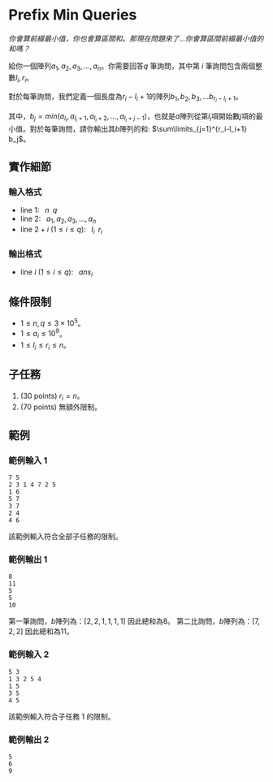 # Prefix Min Queries
*你會算前綴最小值，你也會算區間和。那現在問題來了...你會算區間前綴最小值的和嗎？*

給你一個陣列$a_1, a_2, a_3, ...,a_n$。你需要回答$q$ 筆詢問，其中第 $i$ 筆詢問包含兩個整數$l_i, r_i$。

對於每筆詢問，我們定義一個長度為$r_i-l_i+1$的陣列$b_1,b_2,b_3,...b_{r_i-l_i+1}$。

其中，$b_j = min(a_{l_i},a_{l_i+1},a_{l_i+2},...,a_{l_i+j-1})$，也就是$a$陣列從第$l_i$項開始數$j$項的最小值。對於每筆詢問，請你輸出其$b$陣列的和: $\sum\limits_{j=1}^{r_i-l_i+1} b_j$。

## 實作細節

### 輸入格式

* line $1$: $\;\;n\;\;q$
* line $2$: $\;\;a_1,a_2,a_3,...,a_n$
* line $2+i$ ($1 \le i \le q$): $\;\;l_i \;\;r_i$

### 輸出格式

* line $i$ ($1 \le i \le q$): $\;\;ans_i$

## 條件限制

- $1 \le n,q \le 3\times 10^5$。
- $1 \leq a_i \leq 10^9$。
- $1 \leq l_i \leq r_i \leq n$。

## 子任務

1. (30 points) $r_i = n$。
2. (70 points) 無額外限制。

## 範例

### 範例輸入 1

```
7 5
2 3 1 4 7 2 5
1 6
5 7
3 7
2 4
4 6
```

該範例輸入符合全部子任務的限制。

### 範例輸出 1

```
8
11
5
5
10
```

第一筆詢問，$b$陣列為：$[2, 2, 1, 1, 1, 1]$ 因此總和為$8$。
第二比詢問，$b$陣列為：$[7,2,2]$ 因此總和為$11$。

### 範例輸入 2

```
5 3
1 3 2 5 4
1 5
3 5
4 5
```

該範例輸入符合子任務 1 的限制。

### 範例輸出 2

```
5
6
9
```
